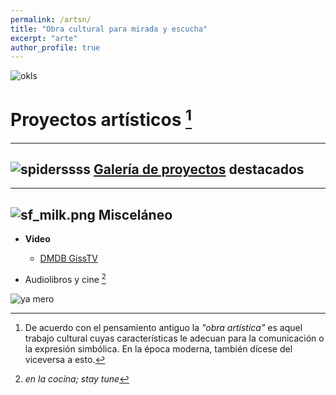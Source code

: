 ```yaml
---
permalink: /artsn/
title: "Obra cultural para mirada y escucha"
excerpt: "arte"
author_profile: true
---
```


![okls](https://media.giphy.com/media/7ay2nTElNYaEo/giphy.gif)
# Proyectos artísticos [^1]

---

## <img src="/io/images/spider-s.png" alt="spiderssss"> [Galería de proyectos](/portfolio/) destacados 

---

## <img src="/io/images/spider-s.png" alt="sf_milk.png"> Misceláneo

- __Video__
	- [DMDB GissTV](http://giss.tv/dmmdb/index.php?channel=vlax "Kill TV! LOL")
 
- Audiolibros y cine [^2]

![ya mero](https://web.archive.org/web/20091027035934/http://www.geocities.com/juan1merlin/underconstruction_sign.gif)

[^1]: De acuerdo con el pensamiento antiguo la _"obra artística"_ es aquel trabajo cultural cuyas características le adecuan para la comunicación o la expresión simbólica. En la época moderna, también dícese del viceversa a esto.

[^2]: _en la cocina; stay tune_

